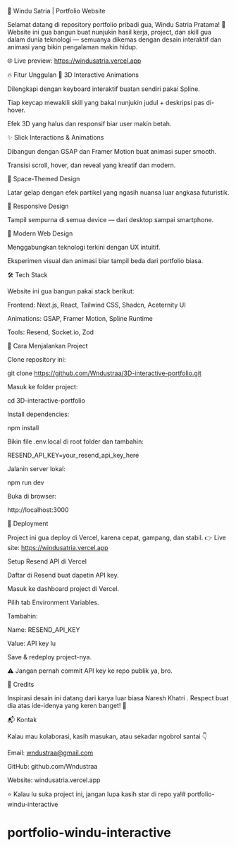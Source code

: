 🚀 Windu Satria | Portfolio Website

Selamat datang di repository portfolio pribadi gua, Windu Satria Pratama! 🎉
Website ini gua bangun buat nunjukin hasil kerja, project, dan skill gua dalam dunia teknologi — semuanya dikemas dengan desain interaktif dan animasi yang bikin pengalaman makin hidup.

🌐 Live preview: https://windusatria.vercel.app

🔥 Fitur Unggulan
🎹 3D Interactive Animations

Dilengkapi dengan keyboard interaktif buatan sendiri pakai Spline.

Tiap keycap mewakili skill yang bakal nunjukin judul + deskripsi pas di-hover.

Efek 3D yang halus dan responsif biar user makin betah.

✨ Slick Interactions & Animations

Dibangun dengan GSAP dan Framer Motion buat animasi super smooth.

Transisi scroll, hover, dan reveal yang kreatif dan modern.

🌌 Space-Themed Design

Latar gelap dengan efek partikel yang ngasih nuansa luar angkasa futuristik.

📱 Responsive Design

Tampil sempurna di semua device — dari desktop sampai smartphone.

🧠 Modern Web Design

Menggabungkan teknologi terkini dengan UX intuitif.

Eksperimen visual dan animasi biar tampil beda dari portfolio biasa.

🛠️ Tech Stack

Website ini gua bangun pakai stack berikut:

Frontend: Next.js, React, Tailwind CSS, Shadcn, Aceternity UI

Animations: GSAP, Framer Motion, Spline Runtime

Tools: Resend, Socket.io, Zod

🌟 Cara Menjalankan Project

Clone repository ini:

git clone https://github.com/Wndustraa/3D-interactive-portfolio.git


Masuk ke folder project:

cd 3D-interactive-portfolio


Install dependencies:

npm install


Bikin file .env.local di root folder dan tambahin:

RESEND_API_KEY=your_resend_api_key_here


Jalanin server lokal:

npm run dev


Buka di browser:

http://localhost:3000

🚀 Deployment

Project ini gua deploy di Vercel, karena cepat, gampang, dan stabil.
👉 Live site: https://windusatria.vercel.app

Setup Resend API di Vercel

Daftar di Resend
 buat dapetin API key.

Masuk ke dashboard project di Vercel.

Pilih tab Environment Variables.

Tambahin:

Name: RESEND_API_KEY

Value: API key lu

Save & redeploy project-nya.

⚠️ Jangan pernah commit API key ke repo publik ya, bro.

💖 Credits

Inspirasi desain ini datang dari karya luar biasa Naresh Khatri
.
Respect buat dia atas ide-idenya yang keren banget! 🙏

📬 Kontak

Kalau mau kolaborasi, kasih masukan, atau sekadar ngobrol santai 👇

Email: wndustraa@gmail.com

GitHub: github.com/Wndustraa

Website: windusatria.vercel.app

⭐ Kalau lu suka project ini, jangan lupa kasih star di repo ya!# portfolio-windu-interactive
# portfolio-windu-interactive
